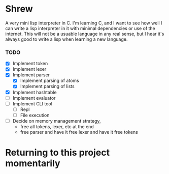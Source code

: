 # Shrew 

A very mini lisp interpreter in C. I'm learning C, and I want to see how well 
I can write a lisp interpreter in it with minimal dependencies or use of the 
internet.  This will not be a usuable language in any real sense, but I hear 
it's always good to write a lisp when learning a new language.

### TODO 

- [x] Implement token
- [x] Implement lexer
- [x] Implement parser 
    - [x] Implement parsing of atoms 
    - [x] Implement parsing of lists
- [x] Implement hashtable
- [ ] Implement evaluator 
- [ ] Implement CLI tool
    - [ ] Repl 
    - [ ] File execution 
- [ ] Decide on memory management strategy, 
    - free all tokens, lexer, etc at the end
    - free parser and have it free lexer and have it free tokens


# Returning to this project momentarily
